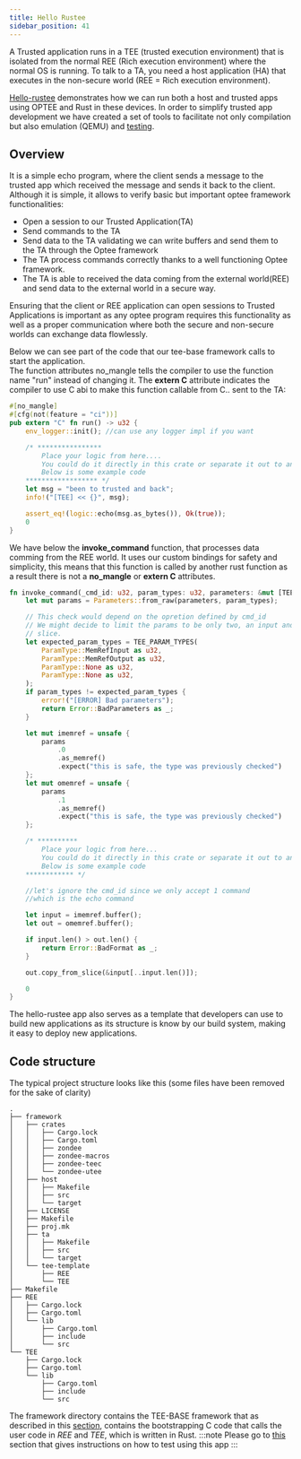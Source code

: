 ```yaml
---
title: Hello Rustee
sidebar_position: 41
---
```


A Trusted application runs in a TEE (trusted execution environment) that is isolated from the normal REE (Rich execution environment) where the normal OS is running. To talk to a TA, you need a host application (HA) that executes in the non-secure world (REE = Rich execution environment).

[Hello-rustee](https://github.com/Zondax/hello-rustee) demonstrates how we can run both a host and trusted apps using OPTEE and Rust in these devices.
In order to simplify trusted app development we have created a set of tools to facilitate not only compilation but also emulation (QEMU) and [testing](../../testing/hello_rustee.md).

## Overview

It is a simple echo program, where the client sends a message to the trusted app
which received the message and sends it back to the client. Although it
is simple, it allows to verify basic but important optee framework
functionalities:

- Open a session to our Trusted Application(TA)
- Send commands to the TA
- Send data to the TA validating we can write buffers and send them to
  the TA through the Optee framework
- The TA process commands correctly thanks to a well functioning Optee
  framework.
- The TA is able to received the data coming from the external world(REE) and send data to the external world in a secure way.

Ensuring that the client or REE application can open sessions to Trusted
Applications is important as any optee program requires this
functionality as well as a proper communication where both the secure and non-secure worlds
can exchange data flowlessly.

Below we can see part of the code that our tee-base framework calls to start the application.  
The function attributes no_mangle tells the compiler to use the function
name "run" instead of changing it. The **extern C** attribute indicates the compiler to use C abi
to make this function callable from C..
sent to the TA:

```Rust
#[no_mangle]
#[cfg(not(feature = "ci"))]
pub extern "C" fn run() -> u32 {
    env_logger::init(); //can use any logger impl if you want

    /* ****************
        Place your logic from here....
        You could do it directly in this crate or separate it out to another crate so it's easier to test
        Below is some example code
    ****************** */
    let msg = "been to trusted and back";
    info!("[TEE] << {}", msg);

    assert_eq!(logic::echo(msg.as_bytes()), Ok(true));
    0
}
```

We have below the **invoke_command** function, that processes data
comming from the REE world. It uses our custom bindings for safety and simplicity, this means that this function is called by another rust function
as a result there is not a **no_mangle** or **extern C** attributes.

```Rust
fn invoke_command(_cmd_id: u32, param_types: u32, parameters: &mut [TEE_Param; 4]) -> u32 {
    let mut params = Parameters::from_raw(parameters, param_types);

    // This check would depend on the opretion defined by cmd_id
    // We might decide to limit the params to be only two, an input and output
    // slice.
    let expected_param_types = TEE_PARAM_TYPES(
        ParamType::MemRefInput as u32,
        ParamType::MemRefOutput as u32,
        ParamType::None as u32,
        ParamType::None as u32,
    );
    if param_types != expected_param_types {
        error!("[ERROR] Bad parameters");
        return Error::BadParameters as _;
    }

    let mut imemref = unsafe {
        params
            .0
            .as_memref()
            .expect("this is safe, the type was previously checked")
    };
    let mut omemref = unsafe {
        params
            .1
            .as_memref()
            .expect("this is safe, the type was previously checked")
    };

    /* **********
        Place your logic from here...
        You could do it directly in this crate or separate it out to another crate so it's easier to test
        Below is some example code
    ************ */

    //let's ignore the cmd_id since we only accept 1 command
    //which is the echo command

    let input = imemref.buffer();
    let out = omemref.buffer();

    if input.len() > out.len() {
        return Error::BadFormat as _;
    }

    out.copy_from_slice(&input[..input.len()]);

    0
}
```

The hello-rustee app also serves as a template that developers can use
to build new applications as its structure is know by our build system,
making it easy to deploy new applications.

## Code structure

The typical project structure looks like this (some files have been removed for the sake of clarity)

```
.
├── framework
│   ├── crates
│   │   ├── Cargo.lock
│   │   ├── Cargo.toml
│   │   ├── zondee
│   │   ├── zondee-macros
│   │   ├── zondee-teec
│   │   └── zondee-utee
│   ├── host
│   │   ├── Makefile
│   │   ├── src
│   │   └── target
│   ├── LICENSE
│   ├── Makefile
│   ├── proj.mk
│   ├── ta
│   │   ├── Makefile
│   │   ├── src
│   │   └── target
│   └── tee-template
│       ├── REE
│       └── TEE
├── Makefile
├── REE
│   ├── Cargo.lock
│   ├── Cargo.toml
│   └── lib
│       ├── Cargo.toml
│       ├── include
│       └── src
└── TEE
    ├── Cargo.lock
    ├── Cargo.toml
    └── lib
        ├── Cargo.toml
        ├── include
        └── src

```

The framework directory contains the TEE-BASE framework that as described
in this [section](../../technical/60.Framework/61.TeeBase.md), contains the bootstrapping C code that calls the user code
in _REE_ and _TEE_, which is written in Rust.
:::note
Please go to [this](../../testing/hello_rustee.md) section that gives instructions on how to test using
this app
:::
